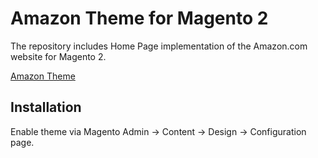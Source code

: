 # Amazon Theme for Magento 2

The repository includes Home Page implementation of the Amazon.com website for Magento 2.

[Amazon Theme](docs/amazon-theme.png)

## Installation

Enable theme via Magento Admin -> Content -> Design -> Configuration page.
